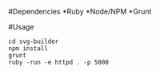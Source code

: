 #Dependencies
  *Ruby
  *Node/NPM
  *Grunt

#Usage

```shell
cd svg-builder
npm install
grunt
ruby -run -e httpd . -p 5000
```
